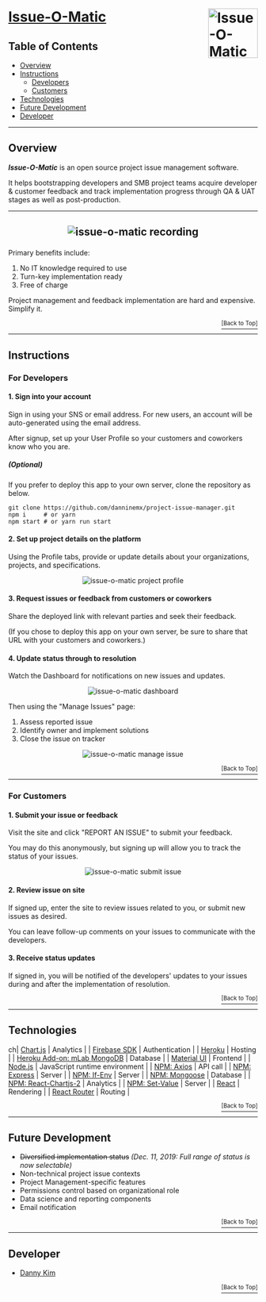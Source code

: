 # <a href="https://issue-manager.herokuapp.com">Issue-O-Matic</a> <img src="https://github.com/danninemx/project-issue-manager/blob/master/client/src/images/issue-logo-horizontal.png/" alt="Issue-O-Matic logo" align="right" height="100"> <a name="top"></a>

## Table of Contents <a name="toc"></a>

- [Overview](#overview)
- [Instructions](#instructions)
  - [Developers](#guide-developer)
  - [Customers](#guide-customer)
- [Technologies](#technologies)
- [Future Development](#future)
- [Developer](#team)

---

## Overview <a name="overview"></a>

**_Issue-O-Matic_** is an open source project issue management software.

It helps bootstrapping developers and SMB project teams acquire developer & customer feedback and track implementation progress through QA & UAT stages as well as post-production.

---

## <p align="center"><img src="https://github.com/danninemx/project-issue-manager/blob/master/client/src/images/issue-recording.gif" alt="issue-o-matic recording"> </p>

Primary benefits include:

1. No IT knowledge required to use
2. Turn-key implementation ready
3. Free of charge

Project management and feedback implementation are hard and expensive. Simplify it.

<p align='right'><a href='#top'><sup>[Back to Top]</sup></a></p>

---

## Instructions <a name="instructions"></a>

### For Developers <a name="guide-developer"></a>

#### 1. Sign into your account

Sign in using your SNS or email address. For new users, an account will be auto-generated using the email address.

After signup, set up your User Profile so your customers and coworkers know who you are.

##### (Optional)

If you prefer to deploy this app to your own server, clone the repository as below.

```
git clone https://github.com/danninemx/project-issue-manager.git
npm i     # or yarn
npm start # or yarn run start
```

#### 2. Set up project details on the platform

Using the Profile tabs, provide or update details about your organizations, projects, and specifications.

<p align="center"><img src="https://github.com/danninemx/project-issue-manager/blob/master/client/src/images/issue-project-profile-screenshot01.png" alt="issue-o-matic project profile"
> </p>

#### 3. Request issues or feedback from customers or coworkers

Share the deployed link with relevant parties and seek their feedback.

(If you chose to deploy this app on your own server, be sure to share that URL with your customers and coworkers.)

#### 4. Update status through to resolution

Watch the Dashboard for notifications on new issues and updates.

<p align="center"><img src="https://github.com/danninemx/project-issue-manager/blob/master/client/src/images/issue-dashboard-screenshot01.png" alt="issue-o-matic dashboard"
> </p>

Then using the "Manage Issues" page:

1. Assess reported issue
2. Identify owner and implement solutions
3. Close the issue on tracker

<p align="center"><img src="https://github.com/danninemx/project-issue-manager/blob/master/client/src/images/issue-manage-issue-screenshot01.png" alt="issue-o-matic manage issue"
> </p>

<p align='right'><a href='#top'><sup>[Back to Top]</sup></a></p>

---

### For Customers <a name="guide-customer"></a>

#### 1. Submit your issue or feedback

Visit the site and click "REPORT AN ISSUE" to submit your feedback.

You may do this anonymously, but signing up will allow you to track the status of your issues.

<p align="center"><img src="https://github.com/danninemx/project-issue-manager/blob/master/client/src/images/issue-submit-issue-external-screenshot01.png" alt="issue-o-matic submit issue"
> </p>

#### 2. Review issue on site

If signed up, enter the site to review issues related to you, or submit new issues as desired.

You can leave follow-up comments on your issues to communicate with the developers.

#### 3. Receive status updates

If signed in, you will be notified of the developers' updates to your issues during and after the implementation of resolution.

<p align='right'><a href='#top'><sup>[Back to Top]</sup></a></p>

---

## Technologies <a name="technologies"></a>

ch| [Chart.js](https://www.npmjs.com/package/chart.js) | Analytics |
| [Firebase SDK](https://firebase.google.com/docs/auth?authuser=0) | Authentication |
| [Heroku](https://heroku.com) | Hosting |
| [Heroku Add-on: mLab MongoDB](https://elements.heroku.com/addons/mongolab) | Database |
| [Material UI](https://material-ui.com/) | Frontend |
| [Node.js](https://nodejs.org/en/) | JavaScript runtime environment |
| [NPM: Axios](https://www.npmjs.com/package/axios) | API call |
| [NPM: Express](https://www.npmjs.com/package/express) | Server |
| [NPM: If-Env](https://www.npmjs.com/package/if-env) | Server |
| [NPM: Mongoose](https://www.npmjs.com/package/mongoose) | Database |
| [NPM: React-Chartjs-2](https://www.npmjs.com/package/react-chartjs-2) | Analytics |
| [NPM: Set-Value](https://www.npmjs.com/package/set-value) | Server |
| [React](https://github.com/facebookincubator/create-react-app) | Rendering |
| [React Router](https://www.npmjs.com/package/react-router-dom) | Routing |

<p align='right'><a href='#top'><sup>[Back to Top]</sup></a></p>

---

## Future Development <a name="future"></a>

- ~~Diversified implementation status~~ _(Dec. 11, 2019: Full range of status is now selectable)_
- Non-technical project issue contexts
- Project Management-specific features
- Permissions control based on organizational role
- Data science and reporting components
- Email notification

<p align='right'><a href='#top'><sup>[Back to Top]</sup></a></p>

---

## Developer <a name="team"></a>

- [Danny Kim](https://github.com/danninemx)

<p align='right'><a href='#top'><sup>[Back to Top]</sup></a></p>
